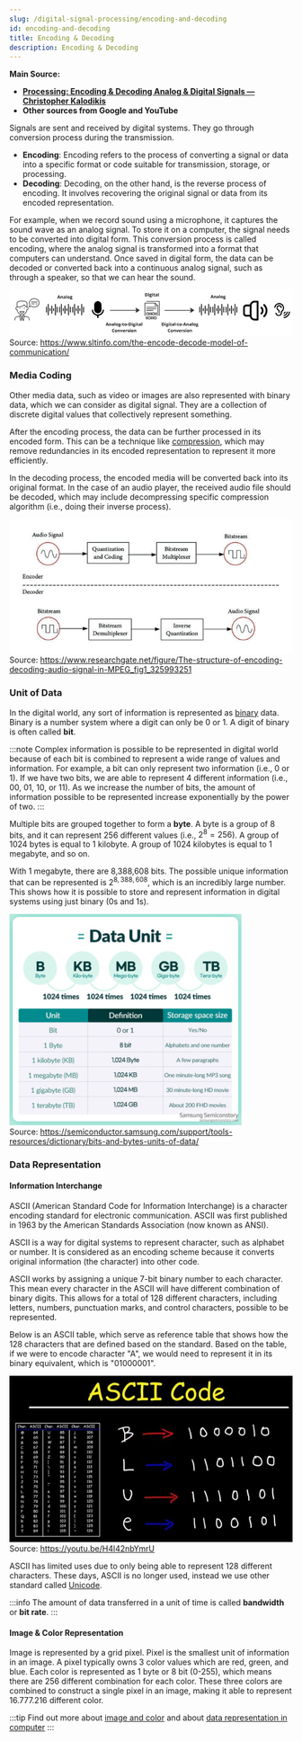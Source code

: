 ```yaml
---
slug: /digital-signal-processing/encoding-and-decoding
id: encoding-and-decoding
title: Encoding & Decoding
description: Encoding & Decoding
---
```


**Main Source:**

- **[Processing: Encoding & Decoding Analog & Digital Signals — Christopher Kalodikis](https://youtu.be/qSEmEpv5ct8)**
- **Other sources from Google and YouTube**

Signals are sent and received by digital systems. They go through conversion process during the transmission.

- **Encoding**: Encoding refers to the process of converting a signal or data into a specific format or code suitable for transmission, storage, or processing.
- **Decoding**: Decoding, on the other hand, is the reverse process of encoding. It involves recovering the original signal or data from its encoded representation.

For example, when we record sound using a microphone, it captures the sound wave as an analog signal. To store it on a computer, the signal needs to be converted into digital form. This conversion process is called encoding, where the analog signal is transformed into a format that computers can understand. Once saved in digital form, the data can be decoded or converted back into a continuous analog signal, such as through a speaker, so that we can hear the sound.

![A person speaking is considered as encoder and the other person who hear it is considered as decoder](./encoding-decoding.png)  
Source: https://www.sltinfo.com/the-encode-decode-model-of-communication/

### Media Coding

Other media data, such as video or images are also represented with binary data, which we can consider as digital signal. They are a collection of discrete digital values that collectively represent something.

After the encoding process, the data can be further processed in its encoded form. This can be a technique like [compression](/digital-signal-processing/compression), which may remove redundancies in its encoded representation to represent it more efficiently.

In the decoding process, the encoded media will be converted back into its original format. In the case of an audio player, the received audio file should be decoded, which may include decompressing specific compression algorithm (i.e., doing their inverse process).

![Human sound is encoded into digital bits and is decoded back as sound wave](./media-coding.png)  
Source: https://www.researchgate.net/figure/The-structure-of-encoding-decoding-audio-signal-in-MPEG_fig1_325993251

### Unit of Data

In the digital world, any sort of information is represented as [binary](/computer-and-programming-fundamentals/number-system#binary) data. Binary is a number system where a digit can only be 0 or 1. A digit of binary is often called **bit**.

:::note
Complex information is possible to be represented in digital world because of each bit is combined to represent a wide range of values and information. For example, a bit can only represent two information (i.e., 0 or 1). If we have two bits, we are able to represent 4 different information (i.e., 00, 01, 10, or 11). As we increase the number of bits, the amount of information possible to be represented increase exponentially by the power of two.
:::

Multiple bits are grouped together to form a **byte**. A byte is a group of 8 bits, and it can represent 256 different values (i.e., $2^{8} = 256$). A group of 1024 bytes is equal to 1 kilobyte. A group of 1024 kilobytes is equal to 1 megabyte, and so on.

With 1 megabyte, there are 8,388,608 bits. The possible unique information that can be represented is $2^{8,388,608}$, which is an incredibly large number. This shows how it is possible to store and represent information in digital systems using just binary (0s and 1s).

![Data unit progressing from bit, byte, kilobyte, megabyte, gigabyte, and terabyte](./unit-of-data.png)  
Source: https://semiconductor.samsung.com/support/tools-resources/dictionary/bits-and-bytes-units-of-data/

### Data Representation

#### Information Interchange

ASCII (American Standard Code for Information Interchange) is a character encoding standard for electronic communication. ASCII was first published in 1963 by the American Standards Association (now known as ANSI).

ASCII is a way for digital systems to represent character, such as alphabet or number. It is considered as an encoding scheme because it converts original information (the character) into other code.

ASCII works by assigning a unique 7-bit binary number to each character. This mean every character in the ASCII will have different combination of binary digits. This allows for a total of 128 different characters, including letters, numbers, punctuation marks, and control characters, possible to be represented.

Below is an ASCII table, which serve as reference table that shows how the 128 characters that are defined based on the standard. Based on the table, if we were to encode character "A", we would need to represent it in its binary equivalent, which is "01000001".

!["BLUE" word mapped to byte using ASCII table](./ascii-code.png)  
Source: https://youtu.be/H4l42nbYmrU

ASCII has limited uses due to only being able to represent 128 different characters. These days, ASCII is no longer used, instead we use other standard called [Unicode](/computer-and-programming-fundamentals/data-representation#unicode).

:::info
The amount of data transferred in a unit of time is called **bandwidth** or **bit rate**.
:::

#### Image & Color Representation

Image is represented by a grid pixel. Pixel is the smallest unit of information in an image. A pixel typically owns 3 color values which are red, green, and blue. Each color is represented as 1 byte or 8 bit (0-255), which means there are 256 different combination for each color. These three colors are combined to construct a single pixel in an image, making it able to represent 16.777.216 different color.

:::tip
Find out more about [image and color](/computer-graphics/computer-images-part-1) and about [data representation in computer](/computer-and-programming-fundamentals/data-representation)
:::
